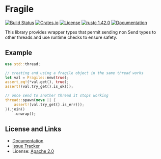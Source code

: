 # Fragile

[![Build Status](https://github.com/mitsuhiko/fragile/workflows/Tests/badge.svg?branch=master)](https://github.com/mitsuhiko/fragile/actions?query=workflow%3ATests)
[![Crates.io](https://img.shields.io/crates/d/fragile.svg)](https://crates.io/crates/fragile)
[![License](https://img.shields.io/github/license/mitsuhiko/fragile)](https://github.com/mitsuhiko/fragile/blob/master/LICENSE)
[![rustc 1.42.0](https://img.shields.io/badge/rust-1.42%2B-orange.svg)](https://img.shields.io/badge/rust-1.42%2B-orange.svg)
[![Documentation](https://docs.rs/fragile/badge.svg)](https://docs.rs/fragile)

This library provides wrapper types that permit sending non Send types to other
threads and use runtime checks to ensure safety.

## Example

```rust
use std::thread;

// creating and using a fragile object in the same thread works
let val = Fragile::new(true);
assert_eq!(*val.get(), true);
assert!(val.try_get().is_ok());

// once send to another thread it stops working
thread::spawn(move || {
    assert!(val.try_get().is_err());
}).join()
    .unwrap();
```

## License and Links

- [Documentation](https://docs.rs/fragile/)
- [Issue Tracker](https://github.com/mitsuhiko/fragile/issues)
- License: [Apache 2.0](https://github.com/mitsuhiko/fragile/blob/master/LICENSE)
